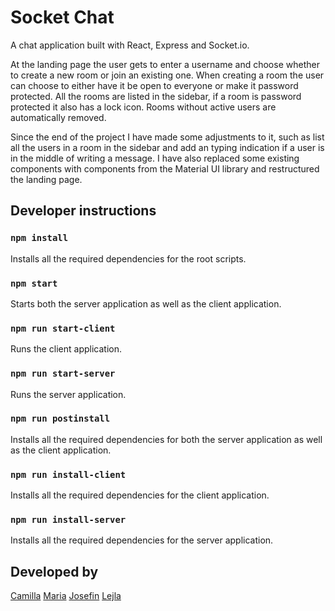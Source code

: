 # Socket Chat

A chat application built with React, Express and Socket.io.

At the landing page the user gets to enter a username and choose whether to create a new room or join an existing one. When creating a room the user can choose to either have it be open to everyone or make it password protected. All the rooms are listed in the sidebar, if a room is password protected it also has a lock icon. Rooms without active users are automatically removed.

Since the end of the project I have made some adjustments to it, such as list all the users in a room in the sidebar and add an typing indication if a user is in the middle of writing a message. I have also replaced some existing components with components from the Material UI library and restructured the landing page.

## Developer instructions

### `npm install`

Installs all the required dependencies for the root scripts.

### `npm start`

Starts both the server application as well as the client application.

### `npm run start-client`

Runs the client application.

### `npm run start-server`

Runs the server application.

### `npm run postinstall`

Installs all the required dependencies for both the server application as well as the client application.

### `npm run install-client`

Installs all the required dependencies for the client application.

### `npm run install-server`

Installs all the required dependencies for the server application.

## Developed by

[Camilla](https://github.com/millifrill)
[Maria](https://github.com/mariahelenanoren)
[Josefin](https://github.com/jenerlov)
[Lejla](https://github.com/LejlaDolovac)
